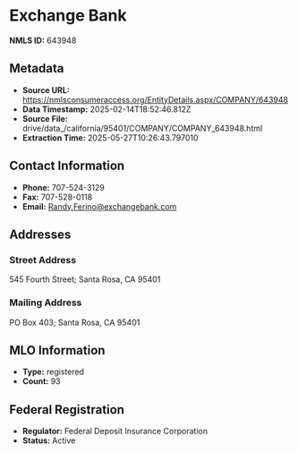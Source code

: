 # Exchange Bank

**NMLS ID:** 643948

## Metadata
- **Source URL:** https://nmlsconsumeraccess.org/EntityDetails.aspx/COMPANY/643948
- **Data Timestamp:** 2025-02-14T18:52:46.812Z
- **Source File:** drive/data_/california/95401/COMPANY/COMPANY_643948.html
- **Extraction Time:** 2025-05-27T10:26:43.797010

## Contact Information
- **Phone:** 707-524-3129
- **Fax:** 707-528-0118
- **Email:** Randy.Ferino@exchangebank.com

## Addresses
### Street Address
545 Fourth Street; Santa Rosa, CA 95401

### Mailing Address
PO Box 403; Santa Rosa, CA 95401

## MLO Information
- **Type:** registered
- **Count:** 93

## Federal Registration
- **Regulator:** Federal Deposit Insurance Corporation
- **Status:** Active
